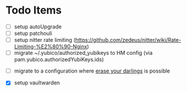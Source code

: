 # Todo Items
- [ ] setup autoUpgrade
- [ ] setup patchouli
- [ ] setup nitter rate limiting (https://github.com/zedeus/nitter/wiki/Rate-Limiting-%E2%80%90-Nginx)
- [ ] migrate ~/.yubico/authorized_yubikeys to HM config (via pam.yubico.authorizedYubiKeys.ids)

<!-- very future tasks -->
- [ ] migrate to a configuration where [erase your darlings](https://grahamc.com/blog/erase-your-darlings/) is possible

<!-- ## Completed Tasks -->
- [x] setup vaultwarden
